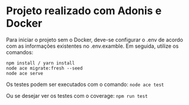 # Projeto realizado com Adonis e Docker

Para iniciar o projeto sem o Docker, deve-se configurar o .env de acordo com as informações existentes no .env.examble. 
Em seguida, utilize os comandos:

  `npm install / yarn install`  
  `node ace migrate:fresh --seed`  
  `node ace serve`  
  
Os testes podem ser executados com o comando:
  `node ace test`
 
Ou se desejar ver os testes com o coverage:
  `npm run test`
